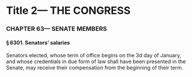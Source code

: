 
# Title 2— THE CONGRESS
### CHAPTER 63— SENATE MEMBERS
#### § 6301. Senators’ salaries

Senators elected, whose term of office begins on the 3d day of January, and whose credentials in due form of law shall have been presented in the Senate, may receive their compensation from the beginning of their term.
